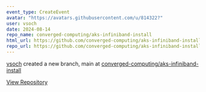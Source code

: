 ```yaml
---
event_type: CreateEvent
avatar: "https://avatars.githubusercontent.com/u/814322?"
user: vsoch
date: 2024-08-14
repo_name: converged-computing/aks-infiniband-install
html_url: https://github.com/converged-computing/aks-infiniband-install
repo_url: https://github.com/converged-computing/aks-infiniband-install
---
```


<a href='https://github.com/vsoch' target='_blank'>vsoch</a> created a new branch, main at <a href='https://github.com/converged-computing/aks-infiniband-install' target='_blank'>converged-computing/aks-infiniband-install</a>

<a href='https://github.com/converged-computing/aks-infiniband-install' target='_blank'>View Repository</a>